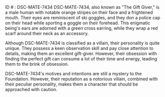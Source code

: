 ID # : DSC-MATE-7434
DSC-MATE-7434, also known as "The Gift Giver," is a male human with notable orange stripes on their face and a frightened mouth. Their eyes are reminiscent of ski goggles, and they don a police cap on their head while sporting a goggle on their forehead. This enigmatic being's ears are adorned with a green cross earring, while they wrap a red scarf around their neck as an accessory.

Although DSC-MATE-7434 is classified as a villain, their personality is quite unique. They possess a keen observation skill and pay close attention to details, making them an excellent gift-giver. However, their obsession with finding the perfect gift can consume a lot of their time and energy, leading them to the brink of obsession.

DSC-MATE-7434's motives and intentions are still a mystery to the Foundation. However, their reputation as a notorious villain, combined with their peculiar personality, makes them a character that should be approached with caution.